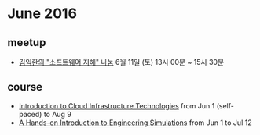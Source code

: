 # June 2016

## meetup

* [김익환의 "소프트웨어 지혜" 나눔](http://onoffmix.com/event/66295) 6월 11일 (토) 13시 00분 ~ 15시 30분

## course

* [Introduction to Cloud Infrastructure Technologies](https://www.edx.org/course/introduction-cloud-infrastructure-linuxfoundationx-lfs151-x) from Jun 1 (self-paced) to Aug 9
* [A Hands-on Introduction to Engineering Simulations](https://www.edx.org/course/hands-introduction-engineering-cornellx-engr2000x) from Jun 1 to Jul 12

